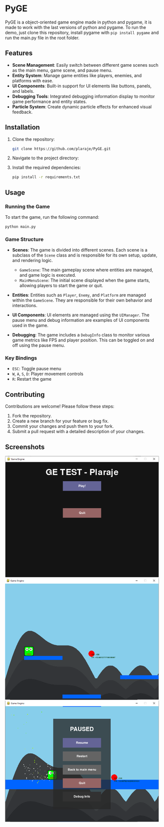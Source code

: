 # PyGE

PyGE is a object-oriented game engine made in python and pygame, it is made to work with the last versions of python and pygame.
To run the demo, just clone this repository, install pygame with `pip install pygame` and run the main.py file in the root folder.


## Features

- **Scene Management**: Easily switch between different game scenes such as the main menu, game scene, and pause menu.
- **Entity System**: Manage game entities like players, enemies, and platforms with ease.
- **UI Components**: Built-in support for UI elements like buttons, panels, and labels.
- **Debugging Tools**: Integrated debugging information display to monitor game performance and entity states.
- **Particle System**: Create dynamic particle effects for enhanced visual feedback.

## Installation

1. Clone the repository:
   ```bash
   git clone https://github.com/plaraje/PyGE.git
   ```

2. Navigate to the project directory:

3. Install the required dependencies:
   ```bash
   pip install -r requirements.txt
   ```

## Usage

### Running the Game

To start the game, run the following command:

```bash
python main.py
```

### Game Structure

- **Scenes**: The game is divided into different scenes. Each scene is a subclass of the `Scene` class and is responsible for its own setup, update, and rendering logic.
  - `GameScene`: The main gameplay scene where entities are managed, and game logic is executed.
  - `MainMenuScene`: The initial scene displayed when the game starts, allowing players to start the game or quit.

- **Entities**: Entities such as `Player`, `Enemy`, and `Platform` are managed within the `GameScene`. They are responsible for their own behavior and interactions.

- **UI Components**: UI elements are managed using the `UIManager`. The pause menu and debug information are examples of UI components used in the game.

- **Debugging**: The game includes a `DebugInfo` class to monitor various game metrics like FPS and player position. This can be toggled on and off using the pause menu.

### Key Bindings

- `ESC`: Toggle pause menu
- `W`, `A`, `S`, `D`: Player movement controls
- `R`: Restart the game

## Contributing

Contributions are welcome! Please follow these steps:

1. Fork the repository.
2. Create a new branch for your feature or bug fix.
3. Commit your changes and push them to your fork.
4. Submit a pull request with a detailed description of your changes.


## Screenshots
![main menu](/Screenshots/MainMenu.png)
![game](/Screenshots/Gameplay.png)
![pause](/Screenshots/PauseMenu.png)
